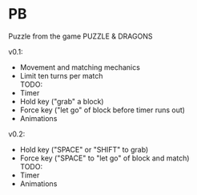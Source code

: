 <h1>PB</h1>
Puzzle from the game PUZZLE & DRAGONS <br>

v0.1:<br>
<ul>
<li>Movement and matching mechanics</li>
<li>Limit ten turns per match</li>
TODO:
<li>Timer</li>
<li>Hold key ("grab" a block)</li>
<li>Force key ("let go" of block before timer runs out)</li>
<li>Animations</li>
</ul>
v0.2:<br>
<ul>
<li>Hold key ("SPACE" or "SHIFT" to grab)</li>
<li>Force key ("SPACE" to "let go" of block and match)</li>
TODO:
<li>Timer</li>
<li>Animations</li>
</ul>
